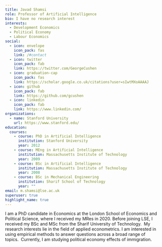 ```yaml
---
title: Javad Shamsi
role: Professor of Artificial Intelligence
bio: I have no research interest
interests:
  - Development Economics
  - Political Economy
  - Labour Economics
social:
  - icon: envelope
    icon_pack: fas
    link: /#contact
  - icon: twitter
    icon_pack: fab
    link: https://twitter.com/GeorgeCushen
  - icon: graduation-cap
    icon_pack: fas
    link: https://scholar.google.co.uk/citations?user=sIwtMXoAAAAJ
  - icon: github
    icon_pack: fab
    link: https://github.com/gcushen
  - icon: linkedin
    icon_pack: fab
    link: https://www.linkedin.com/
organizations:
  - name: Stanford University
    url: https://www.stanford.edu/
education:
  courses:
    - course: PhD in Artificial Intelligence
      institution: Stanford University
      year: 2012
    - course: MEng in Artificial Intelligence
      institution: Massachusetts Institute of Technology
      year: 2009
    - course: BSc in Artificial Intelligence
      institution: Massachusetts Institute of Technology
      year: 2008
    - course: BSc in Mechanical Engineering
      institution: Sharif School of Technology
      year: ""
email: m.shamsi@lse.ac.uk
superuser: true
highlight_name: true
---
```

I am a PhD candidate in Economics at the London School of Economics and Political Science, where I received my MRes in 2020. Before joining LSE, I received my BSc and MSc from the Sharif University of Technology.  My research interests lie in the field of applied econometrics. I am interested in using empirical methods to answer questions across a broad range of topics.  Currently, I am studying political economy effects of immigration.
